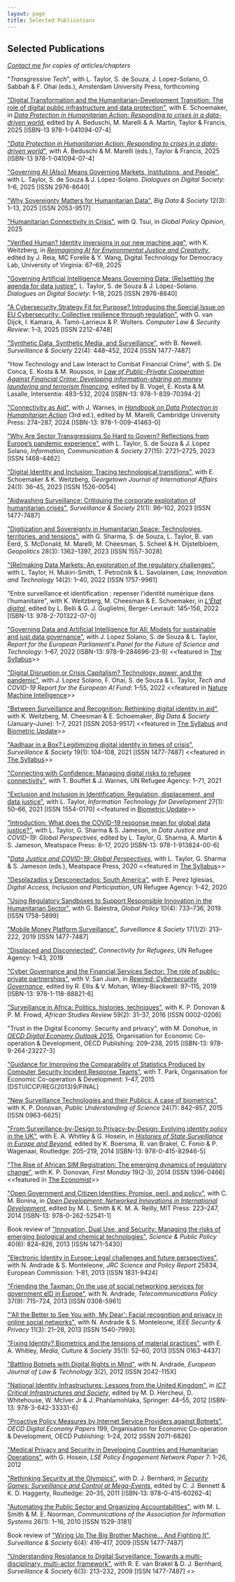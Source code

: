 ```yaml
---
layout: page
title: Selected Publications
---
```


## Selected Publications
_[Contact me](mailto:a.k.martin@alumni.lse.ac.uk) for copies of articles/chapters_

<!-- "Digital Identity Infrastructure as Civil Stratification", with K. Weitzberg, M. Cheesman, H. Stoll & I. Dullaert, _under review -->

<!-- "Worldcoin in Kenya: Regulatory entrepreneurship in the era of digital sovereignty", with G. Mutung'u & M. Brewczyńska. _Science & Public Policy_, under review [ISSN 1471-5430] -->

<!-- "Data Ethics", with Q. Tsui, in _Elgar Concise Encyclopedia on Privacy and Data Protection Law_, edited by G. Gonzales Fuster & F. Bieker, Edward Elgar, forthcoming -->

"_Transgressive Tech_", with L. Taylor, S. de Souza, J. Lopez-Solano, O. Sabbah & F. Ohai (eds.), Amsterdam University Press, forthcoming

["Digital Transformation and the Humanitarian-Development Transition: The role of digital public infrastructure and data protection"](https://doi.org/10.4324/9781003650164-9), with E. Schoemaker, in [_Data Protection in Humanitarian Action: Responding to crises in a data-driven world_](https://doi.org/10.4324/9781003650164), edited by A. Beduschi, M. Marelli & A. Martin, Taylor & Francis, 2025 [ISBN-13 978-1-041094-07-4]

["_Data Protection in Humanitarian Action: Responding to crises in a data-driven world_"](https://www.routledge.com/Data-Protection-in-Humanitarian-Action-Responding-to-Crises-in-a-Data-Driven-World/Beduschi-Marelli-Martin/p/book/9781041094586), with A. Beduschi & M. Marelli (eds.), Taylor & Francis, 2025 [ISBN-13 978-1-041094-07-4]

["Governing AI (Also) Means Governing Markets, Institutions, and People"](https://doi.org/10.1177/29768640251372628), with L. Taylor, S. de Souza & J. López-Solano. _Dialogues on Digital Society_: 1–6, 2025 [ISSN 2976-8640]

["Why Sovereignty Matters for Humanitarian Data"](https://doi.org/10.1177/20539517251361109), _Big Data & Society_ 12(3): 1–13, 2025 [ISSN 2053-9517]

["Humanitarian Connectivity in Crisis"](https://www.globalpolicyjournal.com/blog/02/06/2025/humanitarian-connectivity-crisis), with Q. Tsui, in _Global Policy Opinion_, 2025

["Verified Human? Identity inversions in our new machine age"](https://sixfouronea.net/Reimagining_AI_verified_human.pdf), with K. Weitzberg, in [_Reimagining AI for Environmental Justice and Creativity_](https://doi.org/10.18130/03df-zn30), edited by J. Reia, MC Forelle & Y. Wang, Digital Technology for Democracy Lab, University of Virginia: 67–69, 2025

["Governing Artificial Intelligence Means Governing Data: (Re)setting the agenda for data justice"](https://doi.org/10.1177/29768640241306800), L. Taylor, S. de Souza & J. López-Solano. _Dialogues on Digital Society_: 1–18, 2025 [ISSN 2976-8640]

["A Cybersecurity Strategy Fit for Purpose? Introducing the Special Issue on EU Cybersecurity: Collective resilience through regulation"](https://doi.org/10.1016/j.clsr.2024.106104), with G. van Dijck, I. Kamara, A. Tamò-Larrieux & P. Wolters. _Computer Law & Security Review_: 1–3, 2025 [ISSN 2212-4748]

["Synthetic Data, Synthetic Media, and Surveillance"](https://ojs.library.queensu.ca/index.php/surveillance-and-society/article/view/18334), with B. Newell. _Surveillance & Society_ 22(4): 448–452, 2024 [ISSN 1477-7487]

“How Technology and Law Interact to Combat Financial Crime”, with S. De Conca, E. Kosta & M. Roussos, in [_Law of Public-Private Cooperation Against Financial Crime:
Developing information-sharing on money laundering and terrorism financing_](https://www.larcier-intersentia.com/en/law-public-private-cooperation-financial-crime-9781839704666.html), edited by B. Vogel, E. Kosta & M. Lasalle, Intersentia: 483–532, 2024 [ISBN-13: 978-1-839-70394-2]

["Connectivity as Aid"](https://doi.org/10.1017/9781009414630.021), with J. Warnes, in [_Handbook on Data Protection in Humanitarian Action_](https://www.cambridge.org/core/books/handbook-on-data-protection-in-humanitarian-action/025CE3DFD1FAD908DD1412C20E49F955) (3rd ed.), edited by M. Marelli, Cambridge University Press: 274–287, 2024 [ISBN-13: 978-1-009-41463-0]

["Why Are Sector Transgressions So Hard to Govern? Reflections from Europe’s pandemic experience"](https://doi.org/10.1080/1369118X.2023.2264919), with L. Taylor, S. de Souza & J. Lopez Solano, _Information, Communication & Society_ 27(15): 2721–2725, 2023 [ISSN 1468-4462]

["Digital Identity and Inclusion: Tracing technological transitions"](https://doi.org/10.1353/gia.2023.a897699), with E. Schoemaker & K. Weitzberg, _Georgetown Journal of International Affairs_ 24(1): 36–45, 2023 [ISSN 1526-0054]

["Aidwashing Surveillance: Critiquing the corporate exploitation of humanitarian crises"](https://doi.org/10.24908/ss.v21i1.16266), _Surveillance & Society_ 21(1): 96–102, 2023 [ISSN 1477-7487]

["Digitization and Sovereignty in Humanitarian Space: Technologies, territories, and tensions"](https://doi.org/10.1080/14650045.2022.2047468), with G. Sharma, S. de Souza, L. Taylor, B. van Eerd, S. McDonald, M. Marelli, M. Cheesman, S. Scheel & H. Dijstelbloem, _Geopolitics_ 28(3): 1362–1397, 2023 [ISSN 1557-3028]

["(Re)making Data Markets: An exploration of the regulatory challenges"](https://doi.org/10.1080/17579961.2022.2113671), with L. Taylor, H. Mukiri-Smith, T. Petročnik & L. Savolainen, _Law, Innovation and Technology_ 14(2): 1–40, 2022 [ISSN 1757-9961]

"Entre surveillance et identification : repenser l’identité numérique dans l’humanitaire", with K. Weitzberg, M. Cheesman & E. Schoemaker, in [_L’État digital_](https://www.librairie-gallimard.com/livre/9782701322070-l-etat-digital-numerisation-de-l-administration-publique-et-administration-publique-du-numerique-gilles-j-guglielmi-luca-belli-collectif/), edited by L. Belli & G. J. Guglielmi, Berger-Levrault: 145–156, 2022 [ISBN-13: 978-2-701322-07-0]

["Governing Data and Artificial Intelligence for All: Models for sustainable and just data governance"](https://www.europarl.europa.eu/stoa/en/document/EPRS_STU(2022)729533), with J. Lopez Solano, S. de Souza & L. Taylor, _Report for the European Parliament's Panel for the Future of Science and Technology_: 1–67, 2022 [ISBN-13: 978-9-284696-23-9] <<featured in [The Syllabus](https://cabinet.the-syllabus.com/syllabus/Ql-TieDcIL)>>

["Digital Disruption or Crisis Capitalism? Technology, power, and the pandemic"](https://doi.org/10.26116/gdj-euaifund), with J. Lopez Solano, F. Ohai, S. de Souza & L. Taylor, _Tech and COVID-19 Report for the European AI Fund_: 1–55, 2022 <<featured in [Nature Machine Intelligence](https://doi.org/10.1038/s42256-022-00507-2)>>

["Between Surveillance and Recognition: Rethinking digital identity in aid"](https://doi.org/10.1177/20539517211006744), with K. Weitzberg, M. Cheesman & E. Schoemaker, *Big Data & Society* (January–June): 1–7, 2021 [ISSN 2053-9517] <<featured in [The Syllabus](https://cabinet.the-syllabus.com/syllabus/yyHXtMKvZh) and [Biometric Update](https://www.biometricupdate.com/202104/balancing-the-power-over-and-power-to-when-it-comes-to-biometrics-and-humanitarian-aid)>>

["Aadhaar in a Box? Legitimizing digital identity in times of crisis"](https://doi.org/10.24908/ss.v19i1.14547), *Surveillance & Society* 19(1): 104–108, 2021 [ISSN 1477-7487] <<featured in [The Syllabus](https://cabinet.the-syllabus.com/syllabus/4vgIorQZaY)>>

["Connecting with Confidence: Managing digital risks to refugee connectivity"](https://www.unhcr.org/innovation/wp-content/uploads/2021/03/CWC-Managing-Digital-Risks-To-Refugee-Connectivity-Report.pdf), with T. Bouffet & J. Warnes, UN Refugee Agency: 1–71, 2021

["Exclusion and Inclusion in Identification: Regulation, displacement, and data justice"](https://doi.org/10.1080/02681102.2020.1811943), with L. Taylor, *Information Technology for Development* 27(1): 50–66, 2021 [ISSN 1554-0170] <<featured in [Biometric Update](https://www.biometricupdate.com/202009/biometrics-collection-from-refugees-and-vulnerable-people-questioned-by-analysts)>>

["Introduction: What does the COVID-19 response mean for global data justice?"](https://ia801504.us.archive.org/25/items/data-justice-and-covid-19/Data_Justice_and_COVID-19.pdf), with L. Taylor, G. Sharma & S. Jameson, in *Data Justice and COVID-19: Global Perspectives*, edited by L. Taylor, G. Sharma, A. Martin & S. Jameson, Meatspace Press: 8–17, 2020 [ISBN-13: 978-1-913824-00-6] 

"[_Data Justice and COVID-19: Global Perspectives_](https://ia801905.us.archive.org/23/items/data-justice-and-covid-19/Data_Justice_and_COVID-19.pdf), with L. Taylor, G. Sharma & S. Jameson (eds.), Meatspace Press, 2020 <<featured in [The Syllabus](https://cabinet.the-syllabus.com/syllabus/Ig5CJ6qoXZ)>>

["Desplazados y Desconectados: South America"](https://www.unhcr.org/innovation/displaced-and-disconnected/), with E. Perez Iglesias, *Digital Access, Inclusion and Participation*, UN Refugee Agency: 1–42, 2020

["Using Regulatory Sandboxes to Support Responsible Innovation in the Humanitarian Sector"](https://doi.org/10.1111/1758-5899.12729), with G. Balestra, *Global Policy* 10(4): 733–736, 2019 [ISSN 1758-5899]

["Mobile Money Platform Surveillance"](https://doi.org/10.24908/ss.v17i1/2.12924), *Surveillance & Society* 17(1/2): 213–222, 2019 [ISSN 1477-7487]

["Displaced and Disconnected"](https://www.unhcr.org/innovation/displaced-and-disconnected/), *Connectivity for Refugees*, UN Refugee Agency: 1–43, 2019

["Cyber Governance and the Financial Services Sector: The role of public-private partnerships"](https://sixfouronea.net/CyberGovernanceFSS.pdf), with V. San Juan, in [*Rewired: Cybersecurity Governance*](https://www.wiley.com/en-nl/Rewired%3A+Cybersecurity+Governance+-p-9781118888216), edited by R. Ellis & V. Mohan, Wiley-Blackwell: 97–115, 2019 [ISBN-13: 978-1-118-88821-6] 
   
["Surveillance in Africa: Politics, histories, techniques"](http://dx.doi.org/10.1017/asr.2016.35), with K. P. Donovan & P. M. Frowd, *African Studies Review* 59(2): 31–37, 2016 [ISSN 0002-0206]

"Trust in the Digital Economy: Security and privacy", with M. Donohue, in [*OECD Digital Economy Outlook 2015*](http://dx.doi.org/10.1787/9789264232440-en), Organisation for Economic Co-operation & Development, OECD Publishing: 209–238, 2015 [ISBN-13: 978-9-264-23227-3]

["Guidance for Improving the Comparability of Statistics Produced by Computer Security Incident Response Teams"](http://oe.cd/csirt-stat), with T. Park, Organisation for Economic Co-operation & Development: 1–47, 2015 [DSTI/ICCP/REG(2013)9/FINAL]

["New Surveillance Technologies and their Publics: A case of biometrics"](http://dx.doi.org/10.1177/0963662513514173), with K. P. Donovan, *Public Understanding of Science* 24(7): 842–857, 2015 [ISSN 0963-6625]

["From Surveillance-by-Design to Privacy-by-Design: Evolving identity policy in the UK"](http://personal.lse.ac.uk/whitley/allpubs/hos2014.pdf), with E. A. Whitley & G. Hosein, in [*Histories of State Surveillance in Europe and Beyond*](https://www.routledge.com/Histories-of-State-Surveillance-in-Europe-and-Beyond/Boersma-van-Brakel-Fonio-Wagenaar/p/book/9780415829465), edited by K. Boersma, R. van Brakel, C. Fonio & P. Wagenaar, Routledge: 205–219, 2014 [ISBN-13: 978-0-415-82946-5]

["The Rise of African SIM Registration: The emerging dynamics of regulatory change"](http://dx.doi.org/10.5210/fm.v19i2.4351), with K. P. Donovan, *First Monday* 19(2-3), 2014 [ISSN 1396-0466] <<featured in [The Economist](https://www.economist.com/international/2013/05/04/called-up)>>

["Open Government and Citizen Identities: Promise, peril, and policy"](https://prd-idrc.azureedge.net/sites/default/files/openebooks/541-1/index.html#ch09), with C. M. Bonina, in [*Open Development: Networked Innovations in International Development*](https://idl-bnc-idrc.dspacedirect.org/handle/10625/52348), edited by M. L. Smith & K. M. A. Reilly, MIT Press: 223–247, 2014 [ISBN-13: 978-0-262-52541-1]

Book review of ["Innovation, Dual Use, and Security: Managing the risks of emerging biological and chemical technologies"](http://dx.doi.org/10.1093/scipol/sct019), *Science & Public Policy* 40(6): 824–826, 2013 [ISSN 1471-5430]
    
["Electronic Identity in Europe: Legal challenges and future perspectives"](http://dx.doi.org/10.2791/78739), with N. Andrade & S. Monteleone, *JRC Science and Policy Report* 25834, European Commission: 1–81, 2013 [ISSN 1831-9424]

["Friending the Taxman: On the use of social networking services for government eID in Europe"](https://doi.org/10.1016/j.telpol.2013.05.005), with N. Andrade, *Telecommunications Policy* 37(9): 715–724, 2013 [ISSN 0308-5961]

["'All the Better to See You with, My Dear': Facial recognition and privacy in online social networks"](http://doi.ieeecomputersociety.org/10.1109/MSP.2013.22), with N. Andrade & S. Monteleone, *IEEE Security & Privacy* 11(3): 21–28, 2013 [ISSN 1540-7993]

["Fixing Identity? Biometrics and the tensions of material practices"](https://doi.org/10.1177/0163443712464558), with E. A. Whitley, *Media, Culture & Society* 35(1): 52–60, 2013 [ISSN 0163-4437]

["Battling Botnets with Digital Rights in Mind"](https://ejlt.org/index.php/ejlt/article/view/158), with N. Andrade, *European Journal of Law & Technology* 3(2), 2012 [ISSN 2042-115X]

["National Identity Infrastructures: Lessons from the United Kingdom"](https://doi.org/10.1007/978-3-642-33332-3_5), in [*ICT Critical Infrastructures and Society*](https://link.springer.com/book/10.1007/978-3-642-33332-3), edited by M. D. Hercheui, D. Whitehouse, W. McIver Jr & J. Phahlamohlaka, Springer: 44–55, 2012 [ISBN-13: 978-3-642-33331-6]
    
["Proactive Policy Measures by Internet Service Providers against Botnets"](https://doi.org/10.1787/5k98tq42t18w-en), *OECD Digital Economy Papers* 199, Organisation for Economic Co-operation & Development, OECD Publishing: 1–24, 2012 [ISSN 2071-6826]

["Medical Privacy and Security in Developing Countries and Humanitarian Operations"](https://privacyinternational.org/report/726/medical-privacy-and-security-developing-countries-and-emergency-situations), with G. Hosein, *LSE Policy Engagement Network Paper* 7: 1–26, 2012

["Rethinking Security at the Olympics"](https://doi.org/10.4324/9780203827475_chapter_1), with D. J. Bernhard, in [*Security Games: Surveillance and Control at Mega-Events*](https://www.routledge.com/Security-Games-Surveillance-and-Control-at-Mega-Events-1st-Edition/Bennett-Haggerty/p/book/9780415602624), edited by C. J. Bennett & K. D. Haggerty, Routledge: 20–35, 2011 [ISBN-13: 978-0-415-60262-4]

["Automating the Public Sector and Organizing Accountabilities"](https://doi.org/10.17705/1CAIS.02601), with M. L. Smith & M. E. Noorman, *Communications of the Association for Information Systems* 26(1): 1–16, 2010 [ISSN 1529-3181]

Book review of ["Wiring Up The Big Brother Machine... And Fighting It"](https://doi.org/10.24908/ss.v8i1.3477), *Surveillance & Society* 6(4): 416–417, 2009 [ISSN 1477-7487]
  
["Understanding Resistance to Digital Surveillance: Towards a multi-disciplinary, multi-actor framework"](https://doi.org/10.24908/ss.v6i3.3282), with R. E. van Brakel & D. J. Bernhard, *Surveillance & Society* 6(3): 213–232, 2009 [ISSN 1477-7487] <<Awarded Surveillance Studies Network best paper prize>>
